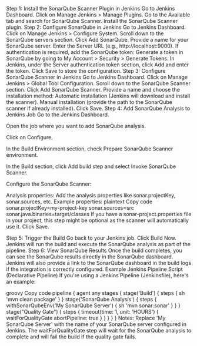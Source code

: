 Step 1: Install the SonarQube Scanner Plugin in Jenkins
Go to Jenkins Dashboard.
Click on Manage Jenkins > Manage Plugins.
Go to the Available tab and search for SonarQube Scanner.
Install the SonarQube Scanner plugin.
Step 2: Configure SonarQube in Jenkins
Go to Jenkins Dashboard.
Click on Manage Jenkins > Configure System.
Scroll down to the SonarQube servers section.
Click Add SonarQube.
Provide a name for your SonarQube server.
Enter the Server URL (e.g., http://localhost:9000).
If authentication is required, add the SonarQube token:
Generate a token in SonarQube by going to My Account > Security > Generate Tokens.
In Jenkins, under the Server authentication token section, click Add and enter the token.
Click Save to store the configuration.
Step 3: Configure SonarQube Scanner in Jenkins
Go to Jenkins Dashboard.
Click on Manage Jenkins > Global Tool Configuration.
Scroll down to the SonarQube Scanner section.
Click Add SonarQube Scanner.
Provide a name and choose the installation method:
Automatic installation (Jenkins will download and install the scanner).
Manual installation (provide the path to the SonarQube scanner if already installed).
Click Save.
Step 4: Add SonarQube Analysis to Jenkins Job
Go to the Jenkins Dashboard.

Open the job where you want to add SonarQube analysis.

Click on Configure.

In the Build Environment section, check Prepare SonarQube Scanner environment.

In the Build section, click Add build step and select Invoke SonarQube Scanner.

Configure the SonarQube Scanner:

Analysis properties: Add the analysis properties like sonar.projectKey, sonar.sources, etc.
Example properties:
plaintext
Copy code
sonar.projectKey=my-project-key
sonar.sources=src
sonar.java.binaries=target/classes
If you have a sonar-project.properties file in your project, this step might be optional as the scanner will automatically use it.
Click Save.

Step 5: Trigger the Build
Go back to your Jenkins job.
Click Build Now.
Jenkins will run the build and execute the SonarQube analysis as part of the pipeline.
Step 6: View SonarQube Results
Once the build completes, you can see the SonarQube results directly in the SonarQube dashboard.
Jenkins will also provide a link to the SonarQube dashboard in the build logs if the integration is correctly configured.
Example Jenkins Pipeline Script (Declarative Pipeline)
If you're using a Jenkins Pipeline (Jenkinsfile), here's an example:

groovy
Copy code
pipeline {
    agent any
    stages {
        stage('Build') {
            steps {
                sh 'mvn clean package'
            }
        }
        stage('SonarQube Analysis') {
            steps {
                withSonarQubeEnv('My SonarQube Server') {
                    sh 'mvn sonar:sonar'
                }
            }
        }
        stage("Quality Gate") {
            steps {
                timeout(time: 1, unit: 'HOURS') {
                    waitForQualityGate abortPipeline: true
                }
            }
        }
    }
}
Notes:
Replace 'My SonarQube Server' with the name of your SonarQube server configured in Jenkins.
The waitForQualityGate step will wait for the SonarQube analysis to complete and will fail the build if the quality gate fails.
